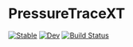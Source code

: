 # PressureTraceXT

[![Stable](https://img.shields.io/badge/docs-stable-blue.svg)](https://stillyslalom.github.io/PressureTraceXT.jl/stable/)
[![Dev](https://img.shields.io/badge/docs-dev-blue.svg)](https://stillyslalom.github.io/PressureTraceXT.jl/dev/)
[![Build Status](https://github.com/stillyslalom/PressureTraceXT.jl/actions/workflows/CI.yml/badge.svg?branch=main)](https://github.com/stillyslalom/PressureTraceXT.jl/actions/workflows/CI.yml?query=branch%3Amain)
